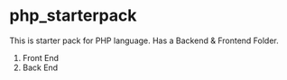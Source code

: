 # php_starterpack
This is starter pack for PHP language.
Has a Backend & Frontend Folder.
1. Front End
2. Back End
